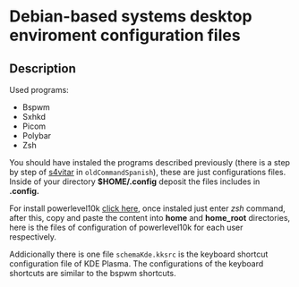 # Debian-based systems desktop enviroment configuration files

Description
-
Used programs:
- Bspwm 
- Sxhkd
- Picom
- Polybar
- Zsh 

You should have instaled the programs described previously (there is a step by step of [s4vitar](https://github.com/s4vitar/) in `oldCommandSpanish`), these are just configurations files.
Inside of your directory **$HOME/.config** deposit the files includes in **.config.**

For install powerlevel10k [click here](https://github.com/romkatv/powerlevel10k), once instaled just enter *zsh* command, after this, copy and paste the content into **home** and **home_root** directories, here is the files of configuration of powerlevel10k for each user respectively.  
  
Addicionally there is one file `schemaKde.kksrc` is the keyboard shortcut configuration file of KDE Plasma. The configurations of the keyboard shortcuts are similar to the bspwm shortcuts.


